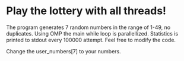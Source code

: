 # Play the lottery with all threads!

The program generates 7 random numbers in the range of 1-49, no duplicates. Using OMP the main while loop is parallellized. Statistics is printed to stdout every 100000 attempt. Feel free to modify the code.

Change the user_numbers[7] to your numbers.
